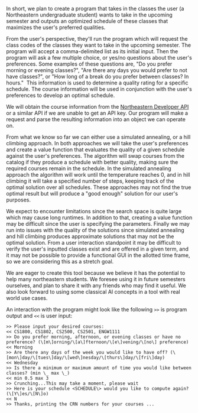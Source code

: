 In short, we plan to create a program that takes in the classes the user (a Northeastern undergraduate student) wants to take in the upcoming semester and outputs an optimized schedule of these classes that maximizes the user's preferred qualities.

From the user\'s perspective, they'll run the program which will request the class codes of the classes they want to take in the upcoming semester. The program will accept a comma-delimited list as its initial input. Then the program will ask a few multiple choice, or yes/no questions about the user\'s preferences. Some examples of these questions are, "Do you prefer morning or evening classes?", "Are there any days you would prefer to not have classes?", or "How long of a break do you prefer between classes? In hours."  This information is used to determine a quality rating for a specific schedule. The course information will be used in conjunction with the user's preferences to develop an optimal schedule.

We will obtain the course information from the [Northeastern Developer API](https://www.google.com/url?q=https://developerportal.northeastern.edu/course-catalog/apis/get/courses&sa=D&source=editors&ust=1697997740025939&usg=AOvVaw1ojD0Mozu1SUgt13Bkgh-M) or a similar API if we are unable to get an API key. Our program will make a request and parse the resulting information into an object we can operate on.

From what we know so far we can either use a simulated annealing, or a hill climbing approach. In both approaches we will take the user's preferences and create a value function that evaluates the quality of a given schedule against the user\'s preferences. The algorithm will swap courses from the catalog if they produce a schedule with better quality, making sure the required courses remain in the schedule. In the simulated annealing approach the algorithm will work until the temperature reaches 0, and in hill climbing it will take a specified number of steps, keeping track of the optimal solution over all schedules. These approaches may not find the true optimal result but will produce a "good enough" solution for our user's purposes.

We expect to encounter limitations since the search space is quite large which may cause long runtimes. In addition to that, creating a value function may be difficult since the user is specifying the parameters. Finally we may run into issues with the quality of the solutions since simulated annealing and hill climbing produces approximate solutions that may not be the optimal solution. From a user interaction standpoint it may be difficult to verify the user's inputted classes exist and are offered in a given term, and it may not be possible to provide a functional GUI in the allotted time frame, so we are considering this as a stretch goal.

We are eager to create this tool because we believe it has the potential to help many northeastern students. We foresee using it in future semesters ourselves, and plan to share it with any friends who may find it useful. We also look forward to using some classical AI concepts in a tool with real world use cases.

An interaction with the program might look like the following `>>` is program output and `<<` is user input:
```
>> Please input your desired courses:
<< CS1800, CS1802, CS2500, CS2501, ENGW1111
>> Do you prefer morning, afternoon, or evening classes or have no preference? (\[m\]orning/\[a\]fternoon/\[e\]vening/\[no\] preference)
<< Morning
>> Are there any days of the week you would like to have off? (\[mon\]day/\[tues\]day/\[wed\]nesday/\[thurs\]day/\[fri\]day)
<< Wednesday
>> Is there a minimum or maximum amount of time you would like between classes? (min \_ max \_)
<< min 0.5 max 3
>> Crunching...This may take a moment, please wait
>> Here is your schedule <SCHEDULE\> would you like to compute again? (\[Y\]es/\[N\]o)
<< N
>> Thanks, printing the CRN numbers for your courses ...
```
